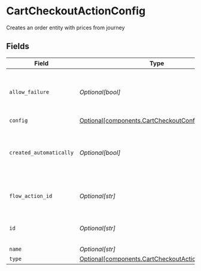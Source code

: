 # CartCheckoutActionConfig

Creates an order entity with prices from journey


## Fields

| Field                                                                                                    | Type                                                                                                     | Required                                                                                                 | Description                                                                                              | Example                                                                                                  |
| -------------------------------------------------------------------------------------------------------- | -------------------------------------------------------------------------------------------------------- | -------------------------------------------------------------------------------------------------------- | -------------------------------------------------------------------------------------------------------- | -------------------------------------------------------------------------------------------------------- |
| `allow_failure`                                                                                          | *Optional[bool]*                                                                                         | :heavy_minus_sign:                                                                                       | Whether to stop execution in a failed state if this action fails                                         |                                                                                                          |
| `config`                                                                                                 | [Optional[components.CartCheckoutConfig]](../../models/shared/cartcheckoutconfig.md)                     | :heavy_minus_sign:                                                                                       | N/A                                                                                                      |                                                                                                          |
| `created_automatically`                                                                                  | *Optional[bool]*                                                                                         | :heavy_minus_sign:                                                                                       | Flag indicating whether the action was created automatically or manually                                 |                                                                                                          |
| `flow_action_id`                                                                                         | *Optional[str]*                                                                                          | :heavy_minus_sign:                                                                                       | N/A                                                                                                      | 9ec3711b-db63-449c-b894-54d5bb622a8f                                                                     |
| `id`                                                                                                     | *Optional[str]*                                                                                          | :heavy_minus_sign:                                                                                       | N/A                                                                                                      | 9ec3711b-db63-449c-b894-54d5bb622a8f                                                                     |
| `name`                                                                                                   | *Optional[str]*                                                                                          | :heavy_minus_sign:                                                                                       | N/A                                                                                                      |                                                                                                          |
| `type`                                                                                                   | [Optional[components.CartCheckoutActionConfigType]](../../models/shared/cartcheckoutactionconfigtype.md) | :heavy_minus_sign:                                                                                       | N/A                                                                                                      |                                                                                                          |